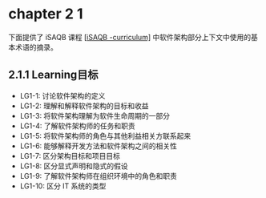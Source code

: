# chapter 2 1

下面提供了 iSAQB 课程 \[[iSAQB -curriculum\]](chapter-2-1.md#ref32) 中软件架构部分上下文中使用的基本术语的摘录。

## 2.1.1 Learning目标

* LG1-1: 讨论软件架构的定义
* LG1-2: 理解和解释软件架构的目标和收益
* LG1-3: 将软件架构理解为软件生命周期的一部分
* LG1-4: 了解软件架构师的任务和职责
* LG1-5: 将软件架构师的角色与其他利益相关方联系起来
* LG1-6: 能够解释开发方法和软件架构之间的相关性
* LG1-7: 区分架构目标和项目目标
* LG1-8: 区分显式声明和隐式的假设
* LG1-9: 了解软件架构师在组织环境中的角色和职责
* LG1-10: 区分 IT 系统的类型
